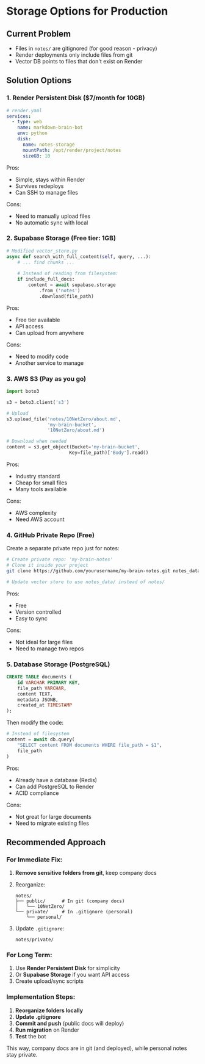 # Storage Options for Production

## Current Problem
- Files in `notes/` are gitignored (for good reason - privacy)
- Render deployments only include files from git
- Vector DB points to files that don't exist on Render

## Solution Options

### 1. **Render Persistent Disk** ($7/month for 10GB)
```yaml
# render.yaml
services:
  - type: web
    name: markdown-brain-bot
    env: python
    disk:
      name: notes-storage
      mountPath: /opt/render/project/notes
      sizeGB: 10
```

Pros:
- Simple, stays within Render
- Survives redeploys
- Can SSH to manage files

Cons:
- Need to manually upload files
- No automatic sync with local

### 2. **Supabase Storage** (Free tier: 1GB)
```python
# Modified vector_store.py
async def search_with_full_content(self, query, ...):
    # ... find chunks ...
    
    # Instead of reading from filesystem:
    if include_full_docs:
        content = await supabase.storage
            .from_('notes')
            .download(file_path)
```

Pros:
- Free tier available
- API access
- Can upload from anywhere

Cons:
- Need to modify code
- Another service to manage

### 3. **AWS S3** (Pay as you go)
```python
import boto3

s3 = boto3.client('s3')

# Upload
s3.upload_file('notes/10NetZero/about.md', 
               'my-brain-bucket', 
               '10NetZero/about.md')

# Download when needed
content = s3.get_object(Bucket='my-brain-bucket', 
                       Key=file_path)['Body'].read()
```

Pros:
- Industry standard
- Cheap for small files
- Many tools available

Cons:
- AWS complexity
- Need AWS account

### 4. **GitHub Private Repo** (Free)
Create a separate private repo just for notes:

```bash
# Create private repo: 'my-brain-notes'
# Clone it inside your project
git clone https://github.com/yourusername/my-brain-notes.git notes_data

# Update vector store to use notes_data/ instead of notes/
```

Pros:
- Free
- Version controlled
- Easy to sync

Cons:
- Not ideal for large files
- Need to manage two repos

### 5. **Database Storage** (PostgreSQL)
```sql
CREATE TABLE documents (
    id VARCHAR PRIMARY KEY,
    file_path VARCHAR,
    content TEXT,
    metadata JSONB,
    created_at TIMESTAMP
);
```

Then modify the code:
```python
# Instead of filesystem
content = await db.query(
    "SELECT content FROM documents WHERE file_path = $1",
    file_path
)
```

Pros:
- Already have a database (Redis)
- Can add PostgreSQL to Render
- ACID compliance

Cons:
- Not great for large documents
- Need to migrate existing files

## Recommended Approach

### For Immediate Fix:
1. **Remove sensitive folders from git**, keep company docs
2. Reorganize:
   ```
   notes/
   ├── public/      # In git (company docs)
   │   └── 10NetZero/
   └── private/     # In .gitignore (personal)
       └── personal/
   ```

3. Update `.gitignore`:
   ```
   notes/private/
   ```

### For Long Term:
1. Use **Render Persistent Disk** for simplicity
2. Or **Supabase Storage** if you want API access
3. Create upload/sync scripts

### Implementation Steps:

1. **Reorganize folders locally**
2. **Update .gitignore**
3. **Commit and push** (public docs will deploy)
4. **Run migration** on Render
5. **Test** the bot

This way, company docs are in git (and deployed), while personal notes stay private.
